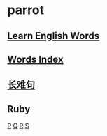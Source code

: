 # parrot

## [Learn English Words](https://nbviewer.jupyter.org/github/ruanhao/parrot/blob/master/learn-english-words.html)

## [Words Index](https://nbviewer.jupyter.org/github/ruanhao/parrot/blob/master/word_in_sentence_index.html)

## [长难句](https://nbviewer.jupyter.org/github/ruanhao/parrot/blob/master/reading.html)

## Ruby
[P](https://nbviewer.jupyter.org/github/ruanhao/parrot/blob/master/ruby/P.html)
[Q](https://nbviewer.jupyter.org/github/ruanhao/parrot/blob/master/ruby/Q.html)
[R](https://nbviewer.jupyter.org/github/ruanhao/parrot/blob/master/ruby/R.html)
[S](https://nbviewer.jupyter.org/github/ruanhao/parrot/blob/master/ruby/S.html)
